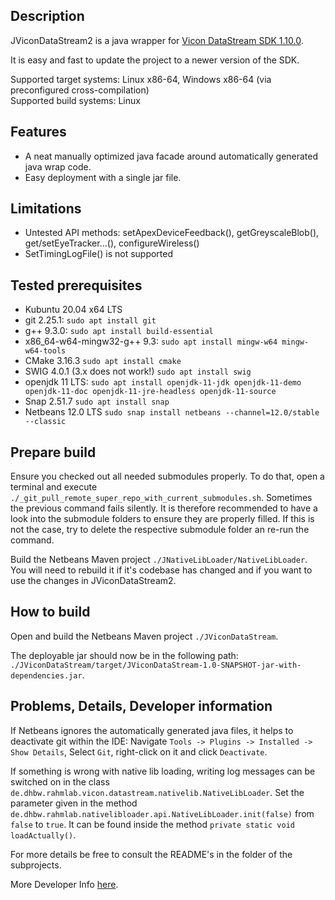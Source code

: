 ## Description
JViconDataStream2 is a java wrapper for [Vicon DataStream SDK 1.10.0](https://www.vicon.com/software/datastream-sdk/?section=downloads).

It is easy and fast to update the project to a newer version of the SDK.

Supported target systems: Linux x86-64, Windows x86-64 (via preconfigured cross-compilation) \
Supported build systems: Linux


## Features
* A neat manually optimized java facade around automatically generated java wrap code.
* Easy deployment with a single jar file.


## Limitations 
* Untested API methods: setApexDeviceFeedback(), getGreyscaleBlob(), get/setEyeTracker...(), configureWireless()
* SetTimingLogFile() is not supported


## Tested prerequisites
* Kubuntu 20.04 x64 LTS
* git 2.25.1: `sudo apt install git`
* g++ 9.3.0: `sudo apt install build-essential`
* x86_64-w64-mingw32-g++ 9.3: `sudo apt install mingw-w64 mingw-w64-tools`
* CMake 3.16.3 `sudo apt install cmake`
* SWIG 4.0.1 (3.x does not work!) `sudo apt install swig`
* openjdk 11 LTS: `sudo apt install openjdk-11-jdk openjdk-11-demo openjdk-11-doc openjdk-11-jre-headless openjdk-11-source`
* Snap 2.51.7 `sudo apt install snap`
* Netbeans 12.0 LTS `sudo snap install netbeans --channel=12.0/stable --classic`


## Prepare build
Ensure you checked out all needed submodules properly. To do that, open a terminal and execute `./_git_pull_remote_super_repo_with_current_submodules.sh`.
Sometimes the previous command fails silently. It is therefore recommended to have a look into the submodule folders to ensure they are properly filled. If this is not the case, try to delete the respective submodule folder an re-run the command.

Build the Netbeans Maven project `./JNativeLibLoader/NativeLibLoader`. You will need to rebuild it if it's codebase has changed and if you want to use the changes in JViconDataStream2.


## How to build
Open and build the Netbeans Maven project `./JViconDataStream`.

The deployable jar should now be in the following path: `./JViconDataStream/target/JViconDataStream-1.0-SNAPSHOT-jar-with-dependencies.jar`.


## Problems, Details, Developer information
If Netbeans ignores the automatically generated java files, it helps to deactivate git within the IDE: Navigate `Tools -> Plugins -> Installed -> Show Details`, Select `Git`, right-click on it and click `Deactivate`.

If something is wrong with native lib loading, writing log messages can be switched on in the class `de.dhbw.rahmlab.vicon.datastream.nativelib.NativeLibLoader`. Set the parameter given in the method `de.dhbw.rahmlab.nativelibloader.api.NativeLibLoader.init(false)` from `false` to `true`. It can be found inside the method
`private static void loadActually()`.

For more details be free to consult the README's in the folder of the subprojects.

More Developer Info [here](DEVELOPER_INFO.md).

